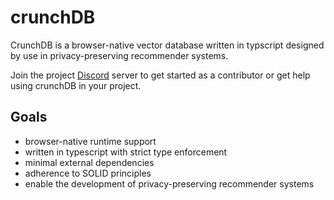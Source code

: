 # crunchDB

CrunchDB is a browser-native vector database written in typscript designed by use in privacy-preserving recommender systems. 

Join the project [Discord](https://discord.gg/G6PTG8wE) server to get started as a contributor or get help using crunchDB in your project. 

## Goals

- browser-native runtime support
- written in typescript with strict type enforcement 
- minimal external dependencies
- adherence to SOLID principles
- enable the development of privacy-preserving recommender systems
